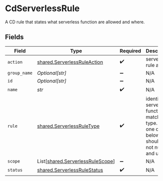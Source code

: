 # CdServerlessRule

A CD rule that states what serverless function are allowed and where.


## Fields

| Field                                                                                                 | Type                                                                                                  | Required                                                                                              | Description                                                                                           |
| ----------------------------------------------------------------------------------------------------- | ----------------------------------------------------------------------------------------------------- | ----------------------------------------------------------------------------------------------------- | ----------------------------------------------------------------------------------------------------- |
| `action`                                                                                              | [shared.ServerlessRuleAction](../../models/shared/serverlessruleaction.md)                            | :heavy_check_mark:                                                                                    | serverless rule action                                                                                |
| `group_name`                                                                                          | *Optional[str]*                                                                                       | :heavy_minus_sign:                                                                                    | N/A                                                                                                   |
| `id`                                                                                                  | *Optional[str]*                                                                                       | :heavy_minus_sign:                                                                                    | N/A                                                                                                   |
| `name`                                                                                                | *str*                                                                                                 | :heavy_check_mark:                                                                                    | N/A                                                                                                   |
| `rule`                                                                                                | [shared.ServerlessRuleType](../../models/shared/serverlessruletype.md)                                | :heavy_check_mark:                                                                                    | identify the serverless functions matching type. Only one of the below should be not null, and  used. |
| `scope`                                                                                               | List[[shared.ServerlessRuleScope](../../models/shared/serverlessrulescope.md)]                        | :heavy_minus_sign:                                                                                    | N/A                                                                                                   |
| `status`                                                                                              | [shared.ServerlessRuleStatus](../../models/shared/serverlessrulestatus.md)                            | :heavy_check_mark:                                                                                    | N/A                                                                                                   |